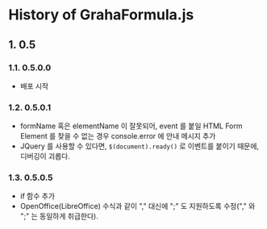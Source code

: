 # History of GrahaFormula.js

## 1. 0.5

### 1.1. 0.5.0.0

- 배포 시작

### 1.2. 0.5.0.1

- formName 혹은 elementName 이 잘못되어, event 를 붙일 HTML Form Element 를 찾을 수 없는 경우 console.error 에 안내 메시지 추가
- JQuery 를 사용할 수 있다면, ```$(document).ready()``` 로 이벤트를 붙이기 때문에, 디버깅이 괴롭다.

### 1.3. 0.5.0.5

- if 함수 추가
- OpenOffice(LibreOffice) 수식과 같이 "," 대신에 ";" 도 지원하도록 수정("," 와 ";" 는 동일하게 취급한다).
